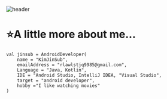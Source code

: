 ![header](https://capsule-render.vercel.app/api?type=waving&color=auto&height=300&section=header&text=👋Hello%20World,%20I`m%20JinSub&fontSize=60)


# ⭐A little more about me...
```
val jinsub = AndroidDeveloper(
    name = "KimJinSub",
    emailAddress = "rlawlstjq9985@gmail.com",
    Language = "Java, Kotlin",
    IDE = "Android Studio, IntelliJ IDEA, "Visual Studio",
    target = "android developer",
    hobby ="I like watching movies"
)
```
